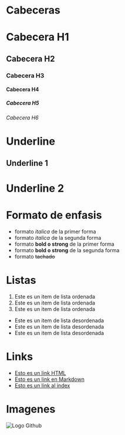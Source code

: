 # Cabeceras
# Cabecera H1
## Cabecera H2
### Cabecera H3
#### Cabecera H4
##### Cabecera H5
###### Cabecera H6

# Underline
Underline 1
------

Underline 2
======

# Formato de enfasis
- formato *italica* de la primer forma
- formato _italica_ de la segunda forma
- formato **bold o strong** de la primer forma
- formato __bold o strong__ de la segunda forma
- formato ~~tachado~~

# Listas
1. Este es un item de lista ordenada
2. Este es un item de lista ordenada
3. Este es un item de lista ordenada

- Este es un item de lista desordenada
- Este es un item de lista desordenada
- Este es un item de lista desordenada

# Links
- <a href="http://www.google.com">Esto es un link HTML</a>
- [Esto es un link en Markdown](http://www.google.com)
- [Esto es un link al index](index.html)

# Imagenes
![Logo Github](https://midu.dev/images/tags/github.png)


